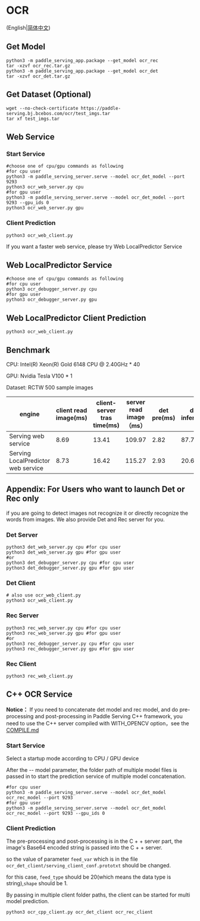 # OCR 

(English|[简体中文](./README_CN.md))

## Get Model
```
python3 -m paddle_serving_app.package --get_model ocr_rec
tar -xzvf ocr_rec.tar.gz
python3 -m paddle_serving_app.package --get_model ocr_det
tar -xzvf ocr_det.tar.gz
```

## Get Dataset (Optional)
```
wget --no-check-certificate https://paddle-serving.bj.bcebos.com/ocr/test_imgs.tar
tar xf test_imgs.tar
```

## Web Service

### Start Service

```
#choose one of cpu/gpu commands as following
#for cpu user
python3 -m paddle_serving_server.serve --model ocr_det_model --port 9293
python3 ocr_web_server.py cpu
#for gpu user
python3 -m paddle_serving_server.serve --model ocr_det_model --port 9293 --gpu_ids 0
python3 ocr_web_server.py gpu
```

### Client Prediction
```
python3 ocr_web_client.py
```
If you want a faster web service, please try Web LocalPredictor Service

## Web LocalPredictor Service
```
#choose one of cpu/gpu commands as following
#for cpu user
python3 ocr_debugger_server.py cpu
#for gpu user
python3 ocr_debugger_server.py gpu 
```

## Web LocalPredictor Client Prediction
```
python3 ocr_web_client.py
```

## Benchmark

CPU: Intel(R) Xeon(R) Gold 6148 CPU @ 2.40GHz * 40

GPU: Nvidia Tesla V100 * 1

Dataset: RCTW 500 sample images

| engine                       | client read image(ms) | client-server tras time(ms) | server read image（ms） | det pre(ms) | det infer(ms) | det post(ms) | rec pre(ms) | rec infer(ms) | rec post(ms) | server-client trans time(ms) | server side time consumption(ms) | server side overhead(ms) | total time（ms) |
|------------------------------|----------------|----------------------------|------------------|--------------------|------------------|--------------------|--------------------|------------------|--------------------|--------------------------|--------------------|--------------|---------------|
| Serving web service          | 8.69         | 13.41                      | 109.97           | 2.82               | 87.76            | 4.29               | 3.98               | 78.51            | 3.66               | 4.12                     | 181.02             | 136.49       | 317.51        |
| Serving LocalPredictor web service |  8.73        | 16.42                      | 115.27           | 2.93               | 20.63            | 3.97               | 4.48               | 13.84            | 3.60               | 6.91                     | 49.45              | 147.33       | 196.78        |

## Appendix: For Users who want to launch Det or Rec only
if you are going to detect images not recognize it or directly recognize the words from images. We also provide Det and Rec server for you.

### Det Server 

```
python3 det_web_server.py cpu #for cpu user
python3 det_web_server.py gpu #for gpu user
#or
python3 det_debugger_server.py cpu #for cpu user
python3 det_debugger_server.py gpu #for gpu user
```

### Det Client

```
# also use ocr_web_client.py
python3 ocr_web_client.py
```

### Rec Server

```
python3 rec_web_server.py cpu #for cpu user
python3 rec_web_server.py gpu #for gpu user
#or
python3 rec_debugger_server.py cpu #for cpu user
python3 rec_debugger_server.py gpu #for gpu user
```

### Rec Client

```
python3 rec_web_client.py
```

## C++ OCR Service

**Notice：** If you need to concatenate det model and rec model, and do pre-processing and post-processing in Paddle Serving C++ framework, you need to use the C++ server compiled with WITH_OPENCV option，see the [COMPILE.md](../../../../doc/Compile_CN.md)

### Start Service
Select a startup mode according to CPU / GPU device

After the -- model parameter, the folder path of multiple model files is passed in to start the prediction service of multiple model concatenation.
```
#for cpu user
python3 -m paddle_serving_server.serve --model ocr_det_model ocr_rec_model --port 9293
#for gpu user
python3 -m paddle_serving_server.serve --model ocr_det_model ocr_rec_model --port 9293 --gpu_ids 0
```

### Client Prediction
The pre-processing and post-processing is in the C + + server part, the image's Base64 encoded string is passed into the C + + server.

so the value of parameter `feed_var` which is in the file `ocr_det_client/serving_client_conf.prototxt` should be changed.

for this case, `feed_type` should be 20(which means the data type is string),`shape` should be 1.

By passing in multiple client folder paths, the client can be started for multi model prediction.
```
python3 ocr_cpp_client.py ocr_det_client ocr_rec_client
```
